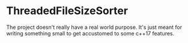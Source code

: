 # ThreadedFileSizeSorter
The project doesn't really have a real world purpose.
It's just meant for writing something small to get accustomed to some c++17 features.
